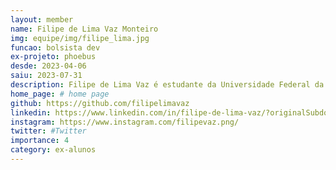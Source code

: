 ```yaml
---
layout: member
name: Filipe de Lima Vaz Monteiro
img: equipe/img/filipe_lima.jpg
funcao: bolsista dev
ex-projeto: phoebus 
desde: 2023-04-06
saiu: 2023-07-31
description: Filipe de Lima Vaz é estudante da Universidade Federal da Paraíba. Atualmente faz parte da equipe Captura, onde desenvolve suas habilidades como desenvolvedor FullStack, trabalhando com as linguagens programação C e Javascript e as linguagens de marcação HTML e CSS, tem como objetivo uma carreira como developer FullStack.
home_page: # home page
github: https://github.com/filipelimavaz
linkedin: https://www.linkedin.com/in/filipe-de-lima-vaz/?originalSubdomain=br
instagram: https://www.instagram.com/filipevaz.png/
twitter: #Twitter
importance: 4
category: ex-alunos 
---
```


